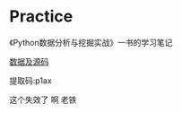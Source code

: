 # Practice
《Python数据分析与挖掘实战》一书的学习笔记

[数据及源码](https://pan.baidu.com/s/1VMmNv7oBzy_Auaz1b-fqzg)

提取码:p1ax

这个失效了 啊  老铁

